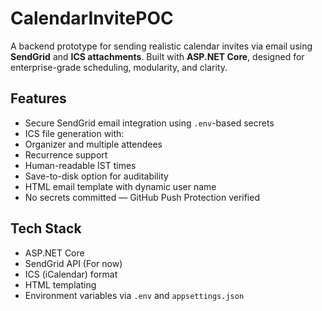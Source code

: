#  **CalendarInvitePOC**

A backend prototype for sending realistic calendar invites via email using **SendGrid** and **ICS attachments**. Built with **ASP.NET Core**, designed for enterprise-grade scheduling, modularity, and clarity.


##  **Features**

-  Secure SendGrid email integration using `.env`-based secrets  
-  ICS file generation with:
  - Organizer and multiple attendees
  - Recurrence support
  - Human-readable IST times
  - Save-to-disk option for auditability  
-  HTML email template with dynamic user name  
-  No secrets committed — GitHub Push Protection verified


##  **Tech Stack**

- ASP.NET Core  
- SendGrid API (For now)
- ICS (iCalendar) format  
- HTML templating  
- Environment variables via `.env` and `appsettings.json`




